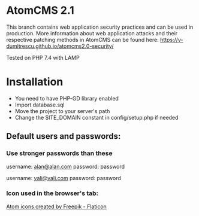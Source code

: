 AtomCMS 2.1
=========================

This branch contains web application security practices and can be used in production.
More information about web application attacks and their respective patching methods in AtomCMS can be found here: https://v-dumitrescu.github.io/atomcms2.0-security/

Tested on PHP 7.4 with LAMP

# Installation
 - You need to have PHP-GD library enabled
 - Import database.sql
 - Move the project to your server's path
 - Change the SITE_DOMAIN constant in config/setup.php if needed 

## Default users and passwords:
### Use stronger passwords than these 
username: alan@alan.com
password: password

username: vali@vali.com
password: password

### Icon used in the browser's tab:
<a href="https://www.flaticon.com/free-icons/atom" title="atom icons">Atom icons created by Freepik - Flaticon</a>
